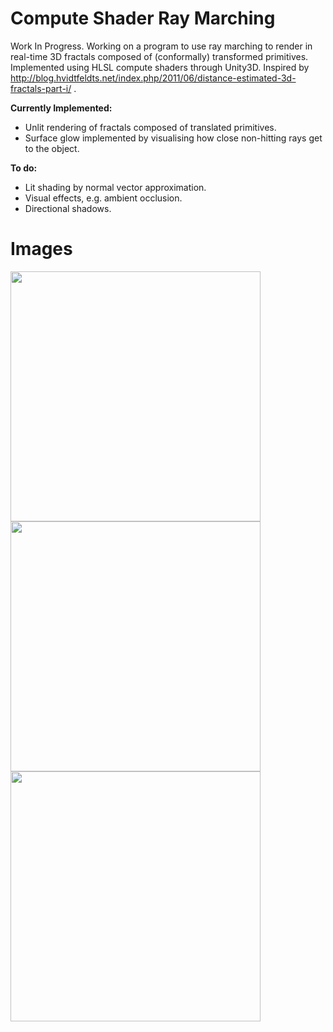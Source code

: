 # Compute Shader Ray Marching
Work In Progress. Working on a program to use ray marching to render in real-time 3D fractals composed of (conformally) transformed primitives. Implemented using HLSL compute shaders through Unity3D. Inspired by http://blog.hvidtfeldts.net/index.php/2011/06/distance-estimated-3d-fractals-part-i/ .

**Currently Implemented:**
- Unlit rendering of fractals composed of translated primitives.
- Surface glow implemented by visualising how close non-hitting rays get to the object.

**To do:**
- Lit shading by normal vector approximation.
- Visual effects, e.g. ambient occlusion.
- Directional shadows.

# Images

<img src="https://raw.github.com/akoreman/WIP-Compute-Shader-Ray-Marching/main/images/Spheres.PNG" width="400">  

<img src="https://raw.github.com/akoreman/WIP-Compute-Shader-Ray-Marching/main/images/Tetra.PNG" width="400">  

<img src="https://raw.github.com/akoreman/WIP-Compute-Shader-Ray-Marching/main/images/MengerSponge.PNG" width="400">  
